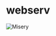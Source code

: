 # webserv

![Misery](https://github.com/user-attachments/assets/6335dc0d-2153-48ca-93ba-f88363906855)
